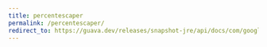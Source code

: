 ```yaml
---
title: percentescaper
permalink: /percentescaper/
redirect_to: https://guava.dev/releases/snapshot-jre/api/docs/com/google/common/net/PercentEscaper.html
---
```

